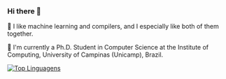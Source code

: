 ### Hi there 👋

🔭 I like machine learning and compilers, and I especially like both of them together.

🌱 I'm currently a Ph.D. Student in Computer Science at the Institute of Computing, University of Campinas (Unicamp), Brazil.

[![Top Linguagens](https://github-readme-stats.vercel.app/api/top-langs/?username=thaisacs&show_icons=true&theme=dracula)](https://github.com/thaisacs/github-readme-stats)

<!--
**thaisacs/thaisacs** is a ✨ _special_ ✨ repository because its `README.md` (this file) appears on your GitHub profile.

Here are some ideas to get you started:

- 🔭 I’m currently working on ...
- 🌱 I’m currently learning ...
- 👯 I’m looking to collaborate on ...
- 🤔 I’m looking for help with ...
- 💬 Ask me about ...
- 📫 How to reach me: ...
- 😄 Pronouns: ...
- ⚡ Fun fact: ...
-->
